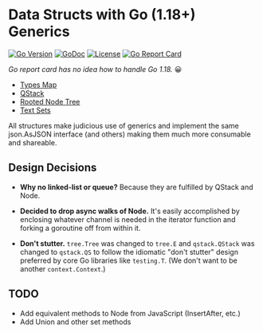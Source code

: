 # Data Structs with Go (1.18+) Generics

[![Go
Version](https://img.shields.io/github/go-mod/go-version/rwxrob/structs)](https://tip.golang.org/doc/go1.18)
[![GoDoc](https://godoc.org/github.com/rwxrob/structs?status.svg)](https://godoc.org/github.com/rwxrob/structs)
[![License](https://img.shields.io/badge/license-Apache2-brightgreen.svg)](LICENSE)
[![Go Report
Card](https://goreportcard.com/badge/github.com/rwxrob/structs)](https://goreportcard.com/report/github.com/rwxrob/structs)

*Go report card has no idea how to handle Go 1.18.* 😀

* [Types Map](types)
* [QStack](qstack)
* [Rooted Node Tree](tree)
* [Text Sets](set/text/set)

All structures make judicious use of generics and implement the same
json.AsJSON interface (and others) making them much more consumable and
shareable.

## Design Decisions

* **Why no linked-list or queue?** Because they are fulfilled by QStack
  and Node.

* **Decided to drop async walks of Node.** It's easily accomplished by
  enclosing whatever channel is needed in the iterator function and
  forking a goroutine off from within it.

* **Don't stutter.** `tree.Tree` was changed to `tree.E` and
  `qstack.QStack` was changed to `qstack.QS` to follow the idiomatic
  "don't stutter" design preferred by core Go libraries like
  `testing.T`. (We don't want to be another `context.Context`.) 

## TODO

* Add equivalent methods to Node from JavaScript (InsertAfter, etc.)
* Add Union and other set methods
